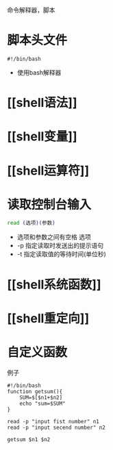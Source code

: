 命令解释器，脚本
# 脚本头文件
```shell
#!/bin/bash
```
* 使用bash解释器
# [[shell语法]]
# [[shell变量]]
# [[shell运算符]]
# 读取控制台输入
```bash
read (选项)(参数)
```
* 选项和参数之间有空格
选项
* -p    指定读取时发送出的提示语句
* -t    指定读取值的等待时间(单位秒)
# [[shell系统函数]]
# [[shell重定向]]
# 自定义函数
例子
```shell
#!/bin/bash
function getsum(){
    SUM=$[$n1+$n2]
    echo "sum=$SUM"
}

read -p "input fist number" n1
read -p "input secend number" n2

getsum $n1 $n2
```